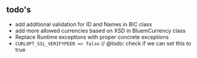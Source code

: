 ## todo's

- add additional validation for ID and Names in BIC class
- add more allowed currencies based on XSD in BluemCurrency class
- Replace Runtime exceptions with proper concrete exceptions
- `CURLOPT_SSL_VERIFYPEER => false` // @todo: check if we can set this to true
